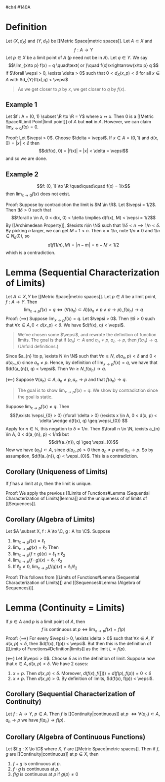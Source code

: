 #ch4 #140A
# Definition 
Let $(X, d_{X})$ and $(Y, d_{Y})$ be [[Metric Space|metric spaces]]. Let $A \subset X$ and 
$$f : A \to Y$$
Let $p \in X$ be a limit point of $A$ ($p$ need not be in $A$). Let $q \in Y$. We say 
$$\lim_{x\to p} f(x) = q 
\quad\text{ or }\quad 
f(x)\xrightarrow{x\to p} q
$$
if $\forall \vepsi > 0, \exists \delta > 0$ such that $0 < d_{X}(x, p) < \delta$ for all $x \in A$ with  $d_{Y}(f(x),q) < \vepsi$
> As we get closer to $p$ by $x$, we get closer to $q$ by $f(x)$.

## Example 1
Let $f : A = (0, 1) \subset \R \to \R = Y$ where $x \mapsto x$. Then $0$ is a [[Metric Space#Limit Point|limit point]] of $A$ but **not** in $A$. However, we can claim $\lim_{x\to0}f(x) = 0$. 

Proof:
Let $\vepsi > 0$. Choose $\delta = \vepsi$. If $x \in A = (0, 1)$ and $d(x, 0) = |x| < \delta$ then 
$$d(f(x), 0) = |f(x)| = |x| < \delta = \vepsi$$ and so we are done. 

## Example 2 
$$f: (0, 1) \to \R \quad\quad\quad f(x) = 1/x$$
then $\lim_{x\to0}f(x)$ does not exist. 

Proof:
Suppose by contradiction the limit is $M \in \R$. Let $\vepsi = 1/2$. Then $\exists \delta > 0$ such that 
$$\forall x \in A, 0 < d(x, 0) < \delta \implies d(f(x), M) < \vepsi = 1/2$$
By [[Archimedean Property]], $\exists n\in \N$ such that $1/\delta < n \implies 1/n < \delta$. By picking $n$ larger, we can get $M + 1 < n$. Then $x = 1/n$, note $1/n \neq 0$ and $1/n \in N_{\delta}(0)$, so 
$$d(f(1/n), M) = |n-m| = n - M < 1/2$$
which is a contradiction. 

# Lemma (Sequential Characterization of Limits)
Let $A \subset X,Y$ be [[Metric Space|metric spaces]]. Let $p \in A$ be a limit point, $f: A \to Y$. Then 
$$\lim_{x \to p} f(x) = q \iff (\forall (a_{n}) \subset A) ( a_{n} \neq p \wedge a \to p), f(a_{n}) \to q$$
Proof:
$(\implies)$
Suppose $\lim_{x\to p} f(x) = q$. Let $\vepsi > 0$. Then $\exists \delta  > 0$ such that $\forall x \in A, 0 < d(x, p) < \delta$. We have $d(f(x), q) < \vepsi$. 

> We've chosen some $\vepsi$, and rewrote the definition of function limits. The goal is that if $(a_{n}) \subset A$ and $a_{n}\neq p$, $a_{n} \to p$, then $f(a_{n}) \to q$. (Unfold definitions.)

Since $a_{n} \to p, \exists N \in \N$ such that $\forall n \geq N$, $d(a_{n}, p) < \delta$ and $0 < d(a_{n}, p)$ since $a_{n}\neq p$. Hence, by definition of $\lim_{x\to p} f(x) = q$, we have that $d(f(a_{n}), q) < \vepsi$. Then $\forall n \geq N, f(a_{n}) \to q$.  

$(\impliedby)$
Suppose $\forall (a_{n}) \subset A, a_{n}\neq p, a_{n} \to p$ and that $f(a_{n}) \to q$. 
> The goal is to show $\lim_{x\to p} f(x) = q$. We show by contradiction since the goal is static.

Suppose $\lim_{x\to p} f(x) \neq q$. Then 
$$(\exists \vepsi_{0} > 0)
(\forall \delta > 0)
(\exists x \in A, 0 < d(x, p) < \delta \wedge d(f(x), q) \geq \vepsi_{0})
$$
Apply for $n \in \mathbb{N}$, this negation to $\delta = 1/n$. Then $\forall n \in \N, \exists a_{n} \in A, 0 < d(a_{n}, p) < 1/n$ but $$d(f(a_{n}), q) \geq \vepsi_{0}$$Now we have $(a_{n}) \subset A$, since $d(a_{n}, p) > 0$ then $a_{n}\neq p$ and $a_{n} \to p$. So by assumption, $d(f(a_{n}), q) < \vepsi_{0}$. This is a contradiction. 

## Corollary (Uniqueness of Limits)
If $f$ has a limit at $p$, then the limit is unique. 

Proof:
We apply the previous [[Limits of Functions#Lemma (Sequential Characterization of Limits)|lemma]] and the uniqueness of of limits of [[Sequences]]. 

## Corollary (Algebra of Limits)
Let $A \subset X, f : A \to \C, g : A \to \C$. Suppose 
1. $\lim_{x \to p}f(x) = \ell_{1}$
2. $\lim_{x \to p} g(x) = \ell_{2}$
Then
1. $\lim_{x \to p}(f\pm g)(x) = \ell_{1}\pm \ell_{2}$
2. $\lim_{x\to p}(f\cdot g)(x) = \ell_{1} \cdot \ell_{2}$
3. If $\ell_{2}\neq 0$, $\lim_{x \to p}(f/g)(x) = \ell_{1}/\ell_{2}$

Proof: This follows from [[Limits of Functions#Lemma (Sequential Characterization of Limits)]] and [[Sequences#Lemma (Algebra of Sequences)]]. 

# Lemma (Continuity = Limits)
If $p \in A$ and $p$ is a limit point of $A$, then 
$$f \text{ is continuous at } p \iff \lim_{x\to p}f(x) = f(p)$$
Proof:
$(\implies)$
For every $\vepsi > 0, \exists \delta > 0$ such that $\forall x \in A$, if $d(x, p) < \delta$, then $d(f(x), f(p)) < \vepsi$. But then this is the definition of [[Limits of Functions#Definition|limits]] as the limit $L = f(p)$.

$(\impliedby)$ 
Let $\vepsi > 0$. Choose $\delta$ as in the definition of limit. Suppose now that $x \in A, d(x, p) < \delta$. We have 2 cases:
1. $x = p$. Then $d(x, p) < \delta$. Moreover, $d(f(x), f([])) = d(f(p), f(p)) = 0 < \delta$
2. $x \neq p$. Then $d(x, p) > 0$. By definition of limits, $d(f(x), f(p)) < \vepsi$. 

## Corollary (Sequential Characterization of Continuity) 
Let $f : A \to Y$, $p \in A$. Then $f$ is [[Continuity|continuous]] at $p$ $\iff \forall (a_{n}) \subset A, a_{n} \to p$ we have $f(a_{n}) \to f(p)$. 

## Corollary (Algebra of Continuous Functions)
Let $f,g : X \to \C$ where $X,Y$ are [[Metric Space|metric spaces]]. Then if $f,g$ are [[Continuity|continuous]] at $p \in X$, then 
1. $f + g$ is continuous at $p$. 
2. $f\cdot g$ is continuous at $p$.
3. $f/g$ is continuous at $p$ if $g(p) \neq 0$